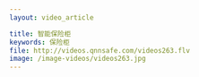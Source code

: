 ```yaml
---
layout: video_article

title: 智能保险柜
keywords: 保险柜
file: http://videos.qnnsafe.com/videos263.flv
image: /image-videos/videos263.jpg
---
```

